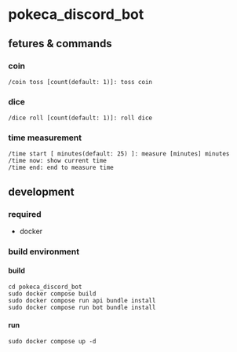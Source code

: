 # pokeca_discord_bot
## fetures & commands
### coin
```
/coin toss [count(default: 1)]: toss coin
```
### dice
```
/dice roll [count(default: 1)]: roll dice
```
### time measurement
```
/time start [ minutes(default: 25) ]: measure [minutes] minutes
/time now: show current time
/time end: end to measure time
```
## development
### required
- docker
### build environment
#### build
```
cd pokeca_discord_bot
sudo docker compose build
sudo docker compose run api bundle install
sudo docker compose run bot bundle install
```

#### run
```
sudo docker compose up -d
```

